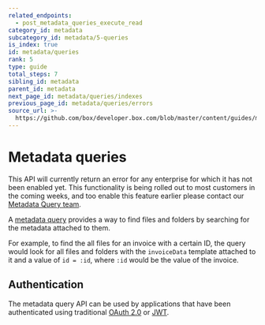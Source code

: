 ```yaml
---
related_endpoints:
  - post_metadata_queries_execute_read
category_id: metadata
subcategory_id: metadata/5-queries
is_index: true
id: metadata/queries
rank: 5
type: guide
total_steps: 7
sibling_id: metadata
parent_id: metadata
next_page_id: metadata/queries/indexes
previous_page_id: metadata/queries/errors
source_url: >-
  https://github.com/box/developer.box.com/blob/master/content/guides/metadata/5-queries/0-index.md
---
```


# Metadata queries

<Message notice>

This API will currently return an error for any enterprise for which it has
not been enabled yet. This functionality is being rolled out to most customers
in the coming weeks, and too enable this feature earlier please contact our
[Metadata Query team](mailto://metadata-query-feedback@box.com).

</Messsage>

A [metadata query][query] provides a way to find files and
folders by searching for the metadata attached to them.

For example, to find the all files for an invoice with a certain ID, the query
would look for all files and folders with the `invoiceData` template attached to
it and a value of `id = :id`, where `:id` would be the value of the invoice.

## Authentication

The metadata query API can be used by applications that have been authenticated
using traditional [OAuth 2.0][oauth] or [JWT][jwt].

[query]: g://metadata/queries
[oauth]: g://authentication/oauth2
[jwt]: g://authentication/jwt
